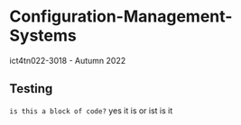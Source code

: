 # Configuration-Management-Systems
ict4tn022-3018 - Autumn 2022

## Testing

`is this a block of code?`
  yes it is
  or ist
  is it
  
